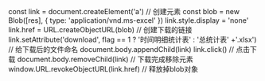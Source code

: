 const link = document.createElement('a') // 创建元素
const blob = new Blob([res], { type: 'application/vnd.ms-excel' })
link.style.display = 'none'
link.href = URL.createObjectURL(blob) // 创建下载的链接
link.setAttribute('download', flag == 1 ? '时间明细统计表' : '总统计表' +'.xlsx') // 给下载后的文件命名
document.body.appendChild(link)
link.click() // 点击下载
document.body.removeChild(link) //  下载完成移除元素
window.URL.revokeObjectURL(link.href) // 释放掉blob对象
